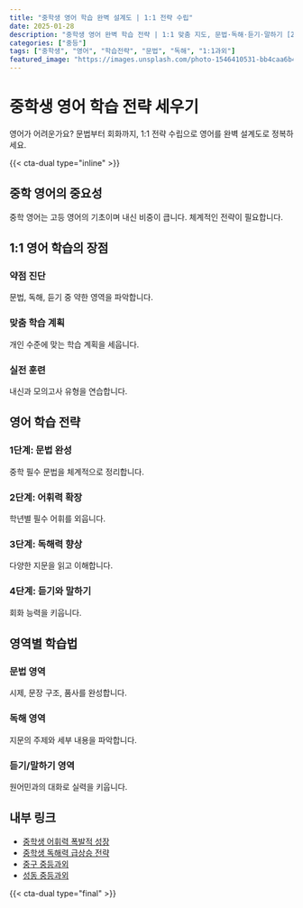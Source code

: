 ```yaml
---
title: "중학생 영어 학습 완벽 설계도 | 1:1 전략 수립"
date: 2025-01-28
description: "중학생 영어 완벽 학습 전략 | 1:1 맞춤 지도, 문법·독해·듣기·말하기 [2025년]"
categories: ["중등"]
tags: ["중학생", "영어", "학습전략", "문법", "독해", "1:1과외"]
featured_image: "https://images.unsplash.com/photo-1546410531-bb4caa6b424d?w=1200&h=630&fit=crop"
---
```


# 중학생 영어 학습 전략 세우기

영어가 어려운가요? 문법부터 회화까지, 1:1 전략 수립으로 영어를 완벽 설계도로 정복하세요.

{{< cta-dual type="inline" >}}

## 중학 영어의 중요성

중학 영어는 고등 영어의 기초이며 내신 비중이 큽니다. 체계적인 전략이 필요합니다.

## 1:1 영어 학습의 장점

### 약점 진단
문법, 독해, 듣기 중 약한 영역을 파악합니다.

### 맞춤 학습 계획
개인 수준에 맞는 학습 계획을 세웁니다.

### 실전 훈련
내신과 모의고사 유형을 연습합니다.

## 영어 학습 전략

### 1단계: 문법 완성
중학 필수 문법을 체계적으로 정리합니다.

### 2단계: 어휘력 확장
학년별 필수 어휘를 외웁니다.

### 3단계: 독해력 향상
다양한 지문을 읽고 이해합니다.

### 4단계: 듣기와 말하기
회화 능력을 키웁니다.

## 영역별 학습법

### 문법 영역
시제, 문장 구조, 품사를 완성합니다.

### 독해 영역
지문의 주제와 세부 내용을 파악합니다.

### 듣기/말하기 영역
원어민과의 대화로 실력을 키웁니다.

## 내부 링크
- [중학생 어휘력 폭발적 성장](../../middle/middle-vocabulary/)
- [중학생 독해력 급상승 전략](../../middle/middle-reading-comprehension/)
- [중구 중등과외](../../local/junggu-middle/)
- [성동 중등과외](../../local/seongdong-middle/)

{{< cta-dual type="final" >}}
